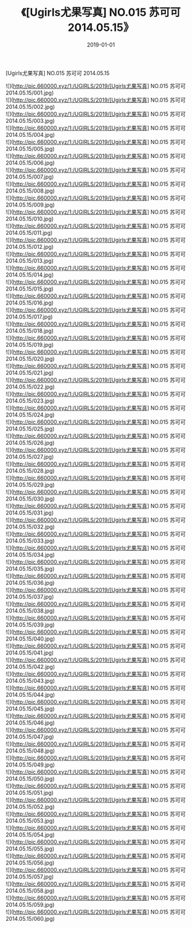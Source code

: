 ﻿---
layout: post
title:  《[Ugirls尤果写真] NO.015 苏可可 2014.05.15》
date:   2019-01-01
img: http://pic.660000.xyz/1:/UGIRLS/2019/[Ugirls尤果写真] NO.015 苏可可 2014.05.15/000.jpg
categories: [美女, 清纯, 唯美]
---

[Ugirls尤果写真] NO.015 苏可可 2014.05.15

 ![](http://pic.660000.xyz/1:/UGIRLS/2019/[Ugirls尤果写真] NO.015 苏可可 2014.05.15/001.jpg) <br>![](http://pic.660000.xyz/1:/UGIRLS/2019/[Ugirls尤果写真] NO.015 苏可可 2014.05.15/002.jpg) <br>![](http://pic.660000.xyz/1:/UGIRLS/2019/[Ugirls尤果写真] NO.015 苏可可 2014.05.15/003.jpg) <br>![](http://pic.660000.xyz/1:/UGIRLS/2019/[Ugirls尤果写真] NO.015 苏可可 2014.05.15/004.jpg) <br>![](http://pic.660000.xyz/1:/UGIRLS/2019/[Ugirls尤果写真] NO.015 苏可可 2014.05.15/005.jpg) <br>![](http://pic.660000.xyz/1:/UGIRLS/2019/[Ugirls尤果写真] NO.015 苏可可 2014.05.15/006.jpg) <br>![](http://pic.660000.xyz/1:/UGIRLS/2019/[Ugirls尤果写真] NO.015 苏可可 2014.05.15/007.jpg) <br>![](http://pic.660000.xyz/1:/UGIRLS/2019/[Ugirls尤果写真] NO.015 苏可可 2014.05.15/008.jpg) <br>![](http://pic.660000.xyz/1:/UGIRLS/2019/[Ugirls尤果写真] NO.015 苏可可 2014.05.15/009.jpg) <br>![](http://pic.660000.xyz/1:/UGIRLS/2019/[Ugirls尤果写真] NO.015 苏可可 2014.05.15/010.jpg) <br>![](http://pic.660000.xyz/1:/UGIRLS/2019/[Ugirls尤果写真] NO.015 苏可可 2014.05.15/011.jpg) <br>![](http://pic.660000.xyz/1:/UGIRLS/2019/[Ugirls尤果写真] NO.015 苏可可 2014.05.15/012.jpg) <br>![](http://pic.660000.xyz/1:/UGIRLS/2019/[Ugirls尤果写真] NO.015 苏可可 2014.05.15/013.jpg) <br>![](http://pic.660000.xyz/1:/UGIRLS/2019/[Ugirls尤果写真] NO.015 苏可可 2014.05.15/014.jpg) <br>![](http://pic.660000.xyz/1:/UGIRLS/2019/[Ugirls尤果写真] NO.015 苏可可 2014.05.15/015.jpg) <br>![](http://pic.660000.xyz/1:/UGIRLS/2019/[Ugirls尤果写真] NO.015 苏可可 2014.05.15/016.jpg) <br>![](http://pic.660000.xyz/1:/UGIRLS/2019/[Ugirls尤果写真] NO.015 苏可可 2014.05.15/017.jpg) <br>![](http://pic.660000.xyz/1:/UGIRLS/2019/[Ugirls尤果写真] NO.015 苏可可 2014.05.15/018.jpg) <br>![](http://pic.660000.xyz/1:/UGIRLS/2019/[Ugirls尤果写真] NO.015 苏可可 2014.05.15/019.jpg) <br>![](http://pic.660000.xyz/1:/UGIRLS/2019/[Ugirls尤果写真] NO.015 苏可可 2014.05.15/020.jpg) <br>![](http://pic.660000.xyz/1:/UGIRLS/2019/[Ugirls尤果写真] NO.015 苏可可 2014.05.15/021.jpg) <br>![](http://pic.660000.xyz/1:/UGIRLS/2019/[Ugirls尤果写真] NO.015 苏可可 2014.05.15/022.jpg) <br>![](http://pic.660000.xyz/1:/UGIRLS/2019/[Ugirls尤果写真] NO.015 苏可可 2014.05.15/023.jpg) <br>![](http://pic.660000.xyz/1:/UGIRLS/2019/[Ugirls尤果写真] NO.015 苏可可 2014.05.15/024.jpg) <br>![](http://pic.660000.xyz/1:/UGIRLS/2019/[Ugirls尤果写真] NO.015 苏可可 2014.05.15/025.jpg) <br>![](http://pic.660000.xyz/1:/UGIRLS/2019/[Ugirls尤果写真] NO.015 苏可可 2014.05.15/026.jpg) <br>![](http://pic.660000.xyz/1:/UGIRLS/2019/[Ugirls尤果写真] NO.015 苏可可 2014.05.15/027.jpg) <br>![](http://pic.660000.xyz/1:/UGIRLS/2019/[Ugirls尤果写真] NO.015 苏可可 2014.05.15/028.jpg) <br>![](http://pic.660000.xyz/1:/UGIRLS/2019/[Ugirls尤果写真] NO.015 苏可可 2014.05.15/029.jpg) <br>![](http://pic.660000.xyz/1:/UGIRLS/2019/[Ugirls尤果写真] NO.015 苏可可 2014.05.15/030.jpg) <br>![](http://pic.660000.xyz/1:/UGIRLS/2019/[Ugirls尤果写真] NO.015 苏可可 2014.05.15/031.jpg) <br>![](http://pic.660000.xyz/1:/UGIRLS/2019/[Ugirls尤果写真] NO.015 苏可可 2014.05.15/032.jpg) <br>![](http://pic.660000.xyz/1:/UGIRLS/2019/[Ugirls尤果写真] NO.015 苏可可 2014.05.15/033.jpg) <br>![](http://pic.660000.xyz/1:/UGIRLS/2019/[Ugirls尤果写真] NO.015 苏可可 2014.05.15/034.jpg) <br>![](http://pic.660000.xyz/1:/UGIRLS/2019/[Ugirls尤果写真] NO.015 苏可可 2014.05.15/035.jpg) <br>![](http://pic.660000.xyz/1:/UGIRLS/2019/[Ugirls尤果写真] NO.015 苏可可 2014.05.15/036.jpg) <br>![](http://pic.660000.xyz/1:/UGIRLS/2019/[Ugirls尤果写真] NO.015 苏可可 2014.05.15/037.jpg) <br>![](http://pic.660000.xyz/1:/UGIRLS/2019/[Ugirls尤果写真] NO.015 苏可可 2014.05.15/038.jpg) <br>![](http://pic.660000.xyz/1:/UGIRLS/2019/[Ugirls尤果写真] NO.015 苏可可 2014.05.15/039.jpg) <br>![](http://pic.660000.xyz/1:/UGIRLS/2019/[Ugirls尤果写真] NO.015 苏可可 2014.05.15/040.jpg) <br>![](http://pic.660000.xyz/1:/UGIRLS/2019/[Ugirls尤果写真] NO.015 苏可可 2014.05.15/041.jpg) <br>![](http://pic.660000.xyz/1:/UGIRLS/2019/[Ugirls尤果写真] NO.015 苏可可 2014.05.15/042.jpg) <br>![](http://pic.660000.xyz/1:/UGIRLS/2019/[Ugirls尤果写真] NO.015 苏可可 2014.05.15/043.jpg) <br>![](http://pic.660000.xyz/1:/UGIRLS/2019/[Ugirls尤果写真] NO.015 苏可可 2014.05.15/044.jpg) <br>![](http://pic.660000.xyz/1:/UGIRLS/2019/[Ugirls尤果写真] NO.015 苏可可 2014.05.15/045.jpg) <br>![](http://pic.660000.xyz/1:/UGIRLS/2019/[Ugirls尤果写真] NO.015 苏可可 2014.05.15/046.jpg) <br>![](http://pic.660000.xyz/1:/UGIRLS/2019/[Ugirls尤果写真] NO.015 苏可可 2014.05.15/047.jpg) <br>![](http://pic.660000.xyz/1:/UGIRLS/2019/[Ugirls尤果写真] NO.015 苏可可 2014.05.15/048.jpg) <br>![](http://pic.660000.xyz/1:/UGIRLS/2019/[Ugirls尤果写真] NO.015 苏可可 2014.05.15/049.jpg) <br>![](http://pic.660000.xyz/1:/UGIRLS/2019/[Ugirls尤果写真] NO.015 苏可可 2014.05.15/050.jpg) <br>![](http://pic.660000.xyz/1:/UGIRLS/2019/[Ugirls尤果写真] NO.015 苏可可 2014.05.15/051.jpg) <br>![](http://pic.660000.xyz/1:/UGIRLS/2019/[Ugirls尤果写真] NO.015 苏可可 2014.05.15/052.jpg) <br>![](http://pic.660000.xyz/1:/UGIRLS/2019/[Ugirls尤果写真] NO.015 苏可可 2014.05.15/053.jpg) <br>![](http://pic.660000.xyz/1:/UGIRLS/2019/[Ugirls尤果写真] NO.015 苏可可 2014.05.15/054.jpg) <br>![](http://pic.660000.xyz/1:/UGIRLS/2019/[Ugirls尤果写真] NO.015 苏可可 2014.05.15/055.jpg) <br>![](http://pic.660000.xyz/1:/UGIRLS/2019/[Ugirls尤果写真] NO.015 苏可可 2014.05.15/056.jpg) <br>![](http://pic.660000.xyz/1:/UGIRLS/2019/[Ugirls尤果写真] NO.015 苏可可 2014.05.15/057.jpg) <br>![](http://pic.660000.xyz/1:/UGIRLS/2019/[Ugirls尤果写真] NO.015 苏可可 2014.05.15/058.jpg) <br>![](http://pic.660000.xyz/1:/UGIRLS/2019/[Ugirls尤果写真] NO.015 苏可可 2014.05.15/059.jpg) <br>![](http://pic.660000.xyz/1:/UGIRLS/2019/[Ugirls尤果写真] NO.015 苏可可 2014.05.15/060.jpg) <br>